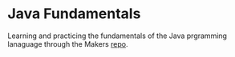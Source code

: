 # Java Fundamentals

Learning and practicing the fundamentals of the Java prgramming lanaguage through the Makers [repo](https://github.com/makersacademy/java-fundamentals).